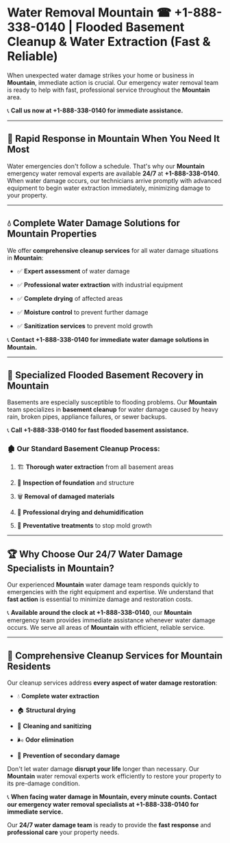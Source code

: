 # Water Removal Mountain ☎ +1-888-338-0140 | Flooded Basement Cleanup & Water Extraction (Fast & Reliable)

When unexpected water damage strikes your home or business in **Mountain**, immediate action is crucial. Our emergency water removal team is ready to help with fast, professional service throughout the **Mountain** area. 

📞 **Call us now at +1-888-338-0140 for immediate assistance.**
---
## 🚀 Rapid Response in Mountain When You Need It Most
Water emergencies don't follow a schedule. That's why our **Mountain** emergency water removal experts are available **24/7** at **+1-888-338-0140**. When water damage occurs, our technicians arrive promptly with advanced equipment to begin water extraction immediately, minimizing damage to your property.
---
## 💧 Complete Water Damage Solutions for Mountain Properties
We offer **comprehensive cleanup services** for all water damage situations in **Mountain**:
- ✅ **Expert assessment** of water damage  
- ✅ **Professional water extraction** with industrial equipment  
- ✅ **Complete drying** of affected areas  
- ✅ **Moisture control** to prevent further damage  
- ✅ **Sanitization services** to prevent mold growth  
📞 **Contact +1-888-338-0140 for immediate water damage solutions in Mountain.**
---
## 🌊 Specialized Flooded Basement Recovery in Mountain
Basements are especially susceptible to flooding problems. Our **Mountain** team specializes in **basement cleanup** for water damage caused by heavy rain, broken pipes, appliance failures, or sewer backups. 
📞 **Call +1-888-338-0140 for fast flooded basement assistance.**
### 🏚️ Our Standard Basement Cleanup Process:
1. 🏗️ **Thorough water extraction** from all basement areas  
2. 🔎 **Inspection of foundation** and structure  
3. 🗑️ **Removal of damaged materials**  
4. 💨 **Professional drying and dehumidification**  
5. 🚫 **Preventative treatments** to stop mold growth  
---
## 🏆 Why Choose Our 24/7 Water Damage Specialists in Mountain?
Our experienced **Mountain** water damage team responds quickly to emergencies with the right equipment and expertise. We understand that **fast action** is essential to minimize damage and restoration costs.
📞 **Available around the clock at +1-888-338-0140**, our **Mountain** emergency team provides immediate assistance whenever water damage occurs. We serve all areas of **Mountain** with efficient, reliable service.
---
## 🧹 Comprehensive Cleanup Services for Mountain Residents
Our cleanup services address **every aspect of water damage restoration**:
- 💧 **Complete water extraction**  
- 🏠 **Structural drying**  
- 🧼 **Cleaning and sanitizing**  
- 🌬️ **Odor elimination**  
- 🚫 **Prevention of secondary damage**  
Don't let water damage **disrupt your life** longer than necessary. Our **Mountain** water removal experts work efficiently to restore your property to its pre-damage condition.
📞 **When facing water damage in Mountain, every minute counts. Contact our emergency water removal specialists at +1-888-338-0140 for immediate service.**
Our **24/7 water damage team** is ready to provide the **fast response** and **professional care** your property needs.
